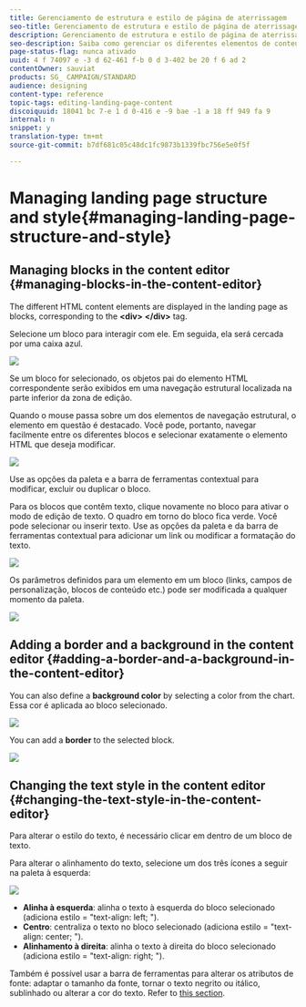 ```yaml
---
title: Gerenciamento de estrutura e estilo de página de aterrissagem
seo-title: Gerenciamento de estrutura e estilo de página de aterrissagem
description: Gerenciamento de estrutura e estilo de página de aterrissagem
seo-description: Saiba como gerenciar os diferentes elementos de conteúdo HTML e o estilo geral em uma página de aterrissagem.
page-status-flag: nunca ativado
uuid: 4 f 74097 e -3 d 62-461 f-b 0 d 3-402 be 20 f 6 ad 2
contentOwner: sauviat
products: SG_ CAMPAIGN/STANDARD
audience: designing
content-type: reference
topic-tags: editing-landing-page-content
discoiquuid: 18041 bc 7-e 1 d 0-416 e -9 bae -1 a 18 ff 949 fa 9
internal: n
snippet: y
translation-type: tm+mt
source-git-commit: b7df681c05c48dc1fc9873b1339fbc756e5e0f5f

---
```



# Managing landing page structure and style{#managing-landing-page-structure-and-style}

## Managing blocks in the content editor {#managing-blocks-in-the-content-editor}

The different HTML content elements are displayed in the landing page as blocks, corresponding to the **&lt;div&gt;** **&lt;/div&gt;** tag.

Selecione um bloco para interagir com ele. Em seguida, ela será cercada por uma caixa azul.

![](assets/des_lp_content_1.png)

Se um bloco for selecionado, os objetos pai do elemento HTML correspondente serão exibidos em uma navegação estrutural localizada na parte inferior da zona de edição.

Quando o mouse passa sobre um dos elementos de navegação estrutural, o elemento em questão é destacado. Você pode, portanto, navegar facilmente entre os diferentes blocos e selecionar exatamente o elemento HTML que deseja modificar.

![](assets/des_lp_content_2.png)

Use as opções da paleta e a barra de ferramentas contextual para modificar, excluir ou duplicar o bloco.

Para os blocos que contêm texto, clique novamente no bloco para ativar o modo de edição de texto. O quadro em torno do bloco fica verde. Você pode selecionar ou inserir texto. Use as opções da paleta e da barra de ferramentas contextual para adicionar um link ou modificar a formatação do texto.

![](assets/des_lp_content_3.png)

Os parâmetros definidos para um elemento em um bloco (links, campos de personalização, blocos de conteúdo etc.) pode ser modificada a qualquer momento da paleta.

![](assets/des_lp_content_4.png)

## Adding a border and a background in the content editor {#adding-a-border-and-a-background-in-the-content-editor}

You can also define a **background color** by selecting a color from the chart. Essa cor é aplicada ao bloco selecionado.

![](assets/des_lp_content_5.png)

You can add a **border** to the selected block.

![](assets/des_lp_content_6.png)

## Changing the text style in the content editor {#changing-the-text-style-in-the-content-editor}

Para alterar o estilo do texto, é necessário clicar em dentro de um bloco de texto.

Para alterar o alinhamento do texto, selecione um dos três ícones a seguir na paleta à esquerda:

![](assets/des_lp_content_7.png)

* **Alinha à esquerda**: alinha o texto à esquerda do bloco selecionado (adiciona estilo = "text-align: left; ").
* **Centro**: centraliza o texto no bloco selecionado (adiciona estilo = "text-align: center; ").
* **Alinhamento à direita**: alinha o texto à direita do bloco selecionado (adiciona estilo = "text-align: right; ").

Também é possível usar a barra de ferramentas para alterar os atributos de fonte: adaptar o tamanho da fonte, tornar o texto negrito ou itálico, sublinhado ou alterar a cor do texto. Refer to [this section](../../designing/using/landing-page-content-editor-interface.md#landing-page-editor-toolbar).
